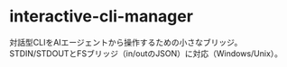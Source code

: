 # interactive-cli-manager
対話型CLIをAIエージェントから操作するための小さなブリッジ。STDIN/STDOUTとFSブリッジ（in/outのJSON）に対応（Windows/Unix）。
